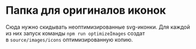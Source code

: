 # Папка для оригиналов иконок

Сюда нужно скидывать неоптимизированные svg-иконки. Для каждой из них запуск команды `npm run optimizeImages` создат в `source/images/icons` оптимизированную копию.
